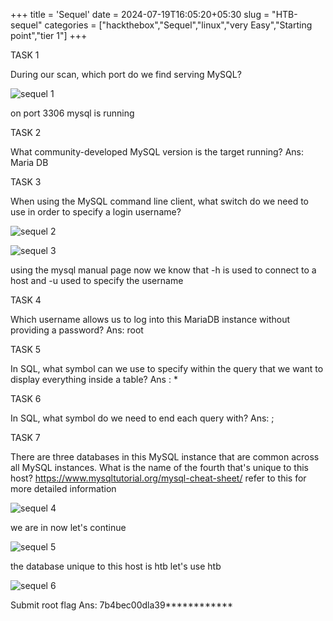 +++
title = 'Sequel'
date = 2024-07-19T16:05:20+05:30
slug = "HTB-sequel"
categories = ["hackthebox","Sequel","linux","very Easy","Starting point","tier 1"]
+++

TASK 1

During our scan, which port do we find serving MySQL?

![sequel 1](https://dl.dropbox.com/scl/fi/t5duqtvdnpasbz5oqq2jp/Pasted-image-20240531104612.png?rlkey=fizgb9d6sotjzmor3soo63t4s&st=58ynm0gg&dl=0)

on port 3306 mysql is running 


TASK 2

What community-developed MySQL version is the target running?
Ans: Maria DB

TASK 3

When using the MySQL command line client, what switch do we need to use in order to specify a login username?

![sequel 2](hhttps://dl.dropbox.com/scl/fi/ulmglojj2n5zvh8b1fbu3/Pasted-image-20240531105451.png?rlkey=fcue3ns9p5um2ue2duuvxzcnn&st=j7tr55xd&dl=0)

![sequel 3](https://dl.dropbox.com/scl/fi/xpmy0mwzgvijc7ij3yvg9/Pasted-image-20240531105851.png?rlkey=48712sbyhda6nngbub85grlgl&st=ta9e6l23&dl=0)

using the mysql manual page now we know that -h is used to connect to a host  and -u used to specify the username

TASK 4

Which username allows us to log into this MariaDB instance without providing a password?
Ans: root

TASK 5

In SQL, what symbol can we use to specify within the query that we want to display everything inside a table?
Ans : *

TASK 6

In SQL, what symbol do we need to end each query with?
Ans: ;

TASK 7

There are three databases in this MySQL instance that are common across all MySQL instances. What is the name of the fourth that's unique to this host?
https://www.mysqltutorial.org/mysql-cheat-sheet/ refer to this for more detailed information

![sequel 4](https://dl.dropbox.com/scl/fi/v3n8esak1i5vrkln6hu47/Pasted-image-20240531123043.png?rlkey=zhwrwk6oac0kc8rdetu7ziih4&st=cq0ps4s6&dl=0)

we are in now let's continue

![sequel 5](https://dl.dropbox.com/scl/fi/ntglot928koxpl1sqp5a8/Pasted-image-20240531123247.png?rlkey=bt70hvfe3ccmti524kk2j8puq&st=udyf179j&dl=0)

the database unique to this host is htb let's use htb 

![sequel 6](https://dl.dropbox.com/scl/fi/ibhuunvmrfk09jqo9maux/Pasted-image-20240531123547.png?rlkey=tig2xku0smxzgbu23nph1vra7&st=32h2olwf&dl=0)

Submit root flag
Ans: 7b4bec00dla39************